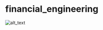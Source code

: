 # financial_engineering

![alt_text](https://www.google.com/url?sa=i&url=https%3A%2F%2Fwww.britannica.com%2Fmoney%2Ftopic%2FNew-York-Stock-Exchange&psig=AOvVaw3OM3nPlFL48s_-zSA7pz7r&ust=1694428434636000&source=images&cd=vfe&opi=89978449&ved=0CBAQjRxqFwoTCIDoovnrn4EDFQAAAAAdAAAAABAb](https://www.google.com/url?sa=i&url=https%3A%2F%2Fwww.nyse.com%2Findex&psig=AOvVaw3OM3nPlFL48s_-zSA7pz7r&ust=1694428434636000&source=images&cd=vfe&opi=89978449&ved=0CBAQjRxqFwoTCIDoovnrn4EDFQAAAAAdAAAAABAi)https://www.google.com/url?sa=i&url=https%3A%2F%2Fwww.nyse.com%2Findex&psig=AOvVaw3OM3nPlFL48s_-zSA7pz7r&ust=1694428434636000&source=images&cd=vfe&opi=89978449&ved=0CBAQjRxqFwoTCIDoovnrn4EDFQAAAAAdAAAAABAi)
